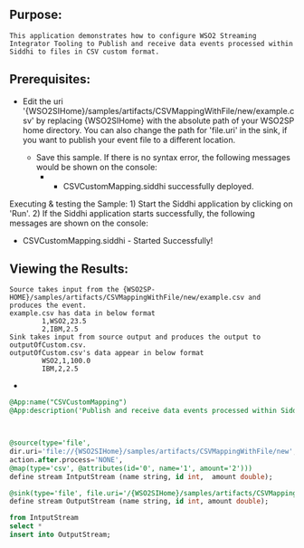 
## Purpose:
	This application demonstrates how to configure WSO2 Streaming Integrator Tooling to Publish and receive data events processed within Siddhi to files in CSV custom format.

## Prerequisites:
* Edit the uri '{WSO2SIHome}/samples/artifacts/CSVMappingWithFile/new/example.csv' by replacing {WSO2SIHome} with the absolute path of your WSO2SP home directory. You can also change the path for 'file.uri' in the sink, if you want to publish your event file to a different location.

	* Save this sample. If there is no syntax error, the following messages would be shown on the console:
	     * - CSVCustomMapping.siddhi successfully deployed.

Executing & testing the Sample:
	1) Start the Siddhi application by clicking on 'Run'.
	2) If the Siddhi application starts successfully, the following messages are shown on the console:
* CSVCustomMapping.siddhi - Started Successfully!

## Viewing the Results:
	Source takes input from the {WSO2SP-HOME}/samples/artifacts/CSVMappingWithFile/new/example.csv and produces the event.
	example.csv has data in below format 
			1,WSO2,23.5
			2,IBM,2.5
	Sink takes input from source output and produces the output to outputOfCustom.csv.
	outputOfCustom.csv's data appear in below format
			WSO2,1,100.0
			IBM,2,2.5
*
```sql
@App:name("CSVCustomMapping")
@App:description('Publish and receive data events processed within Siddhi to files in CSV custom format.')



@source(type='file',
dir.uri='file://{WSO2SIHome}/samples/artifacts/CSVMappingWithFile/new',
action.after.process='NONE',
@map(type='csv', @attributes(id='0', name='1', amount='2')))
define stream IntputStream (name string, id int,  amount double);

@sink(type='file', file.uri='/{WSO2SIHome}/samples/artifacts/CSVMappingWithFile/new/outputOfCustom.csv' , @map(type='csv',@payload(id='1', name='0', amount='2')))
define stream OutputStream (name string, id int, amount double);

from IntputStream
select *
insert into OutputStream;
```